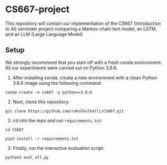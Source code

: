 # CS667-project
This repository will contain our implementation of the CS667 (Introduction to AI) semester project comparing a Markov-chain text model, an LSTM, and an LLM (Large Language Model)

## Setup

We strongly recommend that you start off with a fresh conda environment. All our experiments were carried out on Python 3.8.6.

1) After installing conda, create a new environment with a clean Python 3.8.6 image using the following command:

`conda create -n cs667 -y python==3.8.6`


2) Next, clone this repository:

`git clone https://github.com/rahulkulhalli/CS867.git`


3) cd into the repo and run `requirements.txt`:

`cd CS867`

`pip3 install -r requirements.txt`


3) Finally, run the interactive evaluation script:

`python3 eval_all.py`
